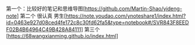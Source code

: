 第一个：比较好的笔记和思维导图[https://github.com/Martin-Shao/yideng-note]
第二个 很认真  男生[https://note.youdao.com/ynoteshare1/index.html?id=0463e927d08ced4fe172c8c30fd62fa5&type=notebook#/SVR843F8EEDF02B4B64964C49B428A84111]
第三个[https://68wangxianming.github.io/index.html]